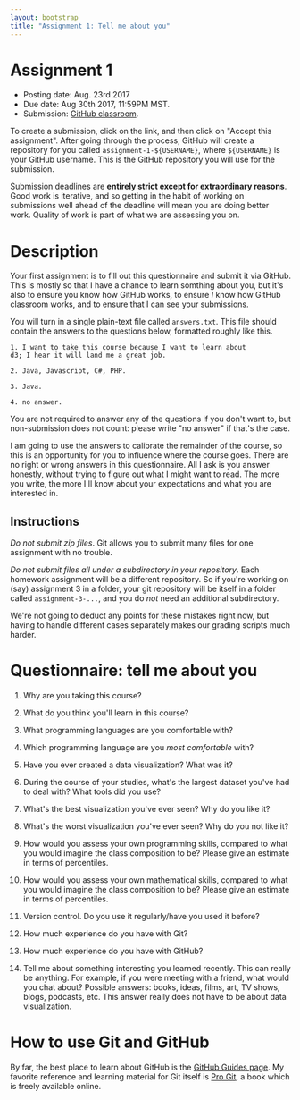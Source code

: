 ```yaml
---
layout: bootstrap
title: "Assignment 1: Tell me about you"
---
```


# Assignment 1

- Posting date: Aug. 23rd 2017
- Due date: Aug 30th 2017, 11:59PM MST.
- Submission: [GitHub classroom](https://classroom.github.com/a/JLevGcng).

To create a submission, click on the link, and then click on "Accept
this assignment". After going through the process, GitHub will create
a repository for you called `assignment-1-${USERNAME}`, where
`${USERNAME}` is your GitHub username. This is the GitHub repository
you will use for the submission.

Submission deadlines are **entirely strict except for extraordinary
reasons**. Good work is iterative, and so getting in the habit of
working on submissions well ahead of the deadline will mean you are
doing better work. Quality of work is part of what we are assessing
you on.

# Description

Your first assignment is to fill out this questionnaire and submit it
via GitHub. This is mostly so that I have a chance to learn somthing
about you, but it's also to ensure you know how GitHub works, to
ensure *I* know how GitHub classroom works, and to ensure that I can see
your submissions.

You will turn in a single plain-text file called `answers.txt`. 
This file should contain the answers to the questions below, formatted
roughly like this.

    1. I want to take this course because I want to learn about
	d3; I hear it will land me a great job.
	
    2. Java, Javascript, C#, PHP.
	
	3. Java.
	
	4. no answer.

You are not required to answer any of the questions if you don't want
to, but non-submission does not count: please write "no answer" if
that's the case. 

I am going to use the answers to calibrate the remainder of the
course, so this is an opportunity for you to influence where the
course goes. There are no right or wrong answers in this
questionnaire. All I ask is you answer honestly, without trying to
figure out what I might want to read. The more you write, the more
I'll know about your expectations and what you are interested in.

## Instructions

*Do not submit zip files*. Git allows you to submit many
files for one assignment with no trouble. 

*Do not submit files all under a subdirectory in your
repository*. Each homework assignment will be a different
repository. So if you're working on (say) assignment 3 in a folder,
your git repository will be itself in a folder called
`assignment-3-...`, and you do *not* need an additional subdirectory.

We're not going to deduct any points for these mistakes right now, but having
to handle different cases separately makes our grading scripts
much harder.

# Questionnaire: tell me about you

1. Why are you taking this course?

2. What do you think you'll learn in this course?

3. What programming languages are you comfortable with?

4. Which programming language are you *most comfortable* with?

5. Have you ever created a data visualization? What was it?

6. During the course of your studies, what's the largest dataset
you've had to deal with? What tools did you use?

7. What's the best visualization you've ever seen? Why do you like it?

8. What's the worst visualization you've ever seen? Why do you not like it?

9. How would you assess your own programming skills, compared to what
you would imagine the class composition to be? Please give an estimate
in terms of percentiles.
   
10. How would you assess your own mathematical skills, compared to
what you would imagine the class composition to be? Please give an
estimate in terms of percentiles.

11. Version control. Do you use it regularly/have you used it before?

12. How much experience do you have with Git?

13. How much experience do you have with GitHub?

14. Tell me about something interesting you learned recently. This can
really be anything. For example, if you were meeting with a friend,
what would you chat about? Possible answers: books, ideas, films, art,
TV shows, blogs, podcasts, etc. This answer really does not have to be
about data visualization.

# How to use Git and GitHub

By far, the best place to learn about GitHub is the
[GitHub Guides page](https://guides.github.com/). My favorite
reference and learning material for Git itself is
[Pro Git](https://git-scm.com/book/en/v2), a book which is freely
available online.

